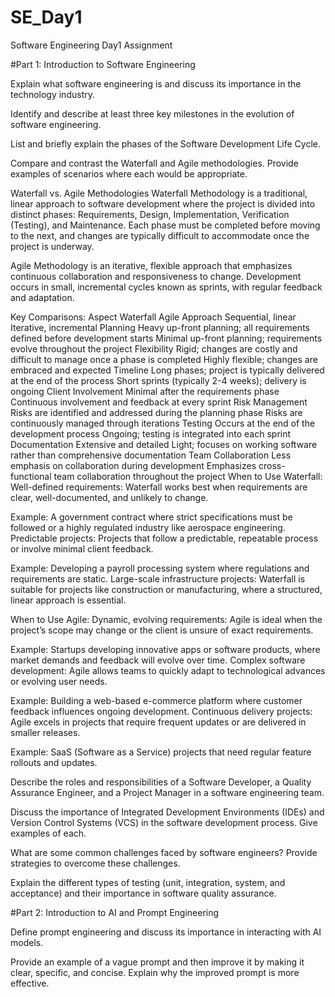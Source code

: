 # SE_Day1
Software Engineering Day1 Assignment

#Part 1: Introduction to Software Engineering

Explain what software engineering is and discuss its importance in the technology industry.


Identify and describe at least three key milestones in the evolution of software engineering.


List and briefly explain the phases of the Software Development Life Cycle.


Compare and contrast the Waterfall and Agile methodologies. Provide examples of scenarios where each would be appropriate.


Waterfall vs. Agile Methodologies
Waterfall Methodology is a traditional, linear approach to software development where the project is divided into distinct phases: Requirements, Design, Implementation, Verification (Testing), and Maintenance. Each phase must be completed before moving to the next, and changes are typically difficult to accommodate once the project is underway.

Agile Methodology is an iterative, flexible approach that emphasizes continuous collaboration and responsiveness to change. Development occurs in small, incremental cycles known as sprints, with regular feedback and adaptation.

Key Comparisons:
Aspect	Waterfall	Agile
Approach	Sequential, linear	Iterative, incremental
Planning	Heavy up-front planning; all requirements defined before development starts	Minimal up-front planning; requirements evolve throughout the project
Flexibility	Rigid; changes are costly and difficult to manage once a phase is completed	Highly flexible; changes are embraced and expected
Timeline	Long phases; project is typically delivered at the end of the process	Short sprints (typically 2-4 weeks); delivery is ongoing
Client Involvement	Minimal after the requirements phase	Continuous involvement and feedback at every sprint
Risk Management	Risks are identified and addressed during the planning phase	Risks are continuously managed through iterations
Testing	Occurs at the end of the development process	Ongoing; testing is integrated into each sprint
Documentation	Extensive and detailed	Light; focuses on working software rather than comprehensive documentation
Team Collaboration	Less emphasis on collaboration during development	Emphasizes cross-functional team collaboration throughout the project
When to Use Waterfall:
Well-defined requirements: Waterfall works best when requirements are clear, well-documented, and unlikely to change.

Example: A government contract where strict specifications must be followed or a highly regulated industry like aerospace engineering.
Predictable projects: Projects that follow a predictable, repeatable process or involve minimal client feedback.

Example: Developing a payroll processing system where regulations and requirements are static.
Large-scale infrastructure projects: Waterfall is suitable for projects like construction or manufacturing, where a structured, linear approach is essential.

When to Use Agile:
Dynamic, evolving requirements: Agile is ideal when the project’s scope may change or the client is unsure of exact requirements.

Example: Startups developing innovative apps or software products, where market demands and feedback will evolve over time.
Complex software development: Agile allows teams to quickly adapt to technological advances or evolving user needs.

Example: Building a web-based e-commerce platform where customer feedback influences ongoing development.
Continuous delivery projects: Agile excels in projects that require frequent updates or are delivered in smaller releases.

Example: SaaS (Software as a Service) projects that need regular feature rollouts and updates.










Describe the roles and responsibilities of a Software Developer, a Quality Assurance Engineer, and a Project Manager in a software engineering team.


Discuss the importance of Integrated Development Environments (IDEs) and Version Control Systems (VCS) in the software development process. Give examples of each.


What are some common challenges faced by software engineers? Provide strategies to overcome these challenges.


Explain the different types of testing (unit, integration, system, and acceptance) and their importance in software quality assurance.


#Part 2: Introduction to AI and Prompt Engineering


Define prompt engineering and discuss its importance in interacting with AI models.


Provide an example of a vague prompt and then improve it by making it clear, specific, and concise. Explain why the improved prompt is more effective.
